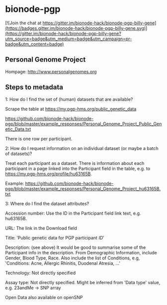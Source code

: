 # bionode-pgp

[![Join the chat at https://gitter.im/bionode-hack/bionode-pgp-billy-gene](https://badges.gitter.im/bionode-hack/bionode-pgp-billy-gene.svg)](https://gitter.im/bionode-hack/bionode-pgp-billy-gene?utm_source=badge&utm_medium=badge&utm_campaign=pr-badge&utm_content=badge)

Personal Genome Project
-----------------------

Hompage: http://www.personalgenomes.org

Steps to metadata
-----------------

1: How do I find the set of (human) datasets that are available?

Scrape the table at https://my.pgp-hms.org/public_genetic_data

https://github.com/bionode-hack/bionode-pgp/blob/master/example_responses/Personal_Genome_Project_Public_Genetic_Data.txt

There is one row per participant.

2: How do I request information on an individual dataset (or maybe a batch of datasets)?

Treat each participant as a dataset. There is information about each participant in a page linked into the Participant field in the table, e.g. to https://my.pgp-hms.org/profile/hu63165B.

Example: https://github.com/bionode-hack/bionode-pgp/blob/master/example_responses/Personal_Genome_Project_hu63165B.txt

3: Where do I find the dataset attributes?

Accession number: Use the ID in the Participant field link text, e.g. hu63165B.

URL: The link in the Download field

Title: 'Public genetic data for PGP participant _ID_'

Description: (see above) It would be good to summarise some of the Participant info in the description. From Demographic Information, include Gender, Blood Type, Race. Also include the list of Conditions, e.g,  'Conditions:  Acne, Allergic Rhinitis, Duodenal Atresia, ...'
 
Technology: Not directly specified

Assay type: Not directly specified. Might be inferred from 'Data type' value, e.g. 23andMe -> SNP array

Open Data also available on openSNP
